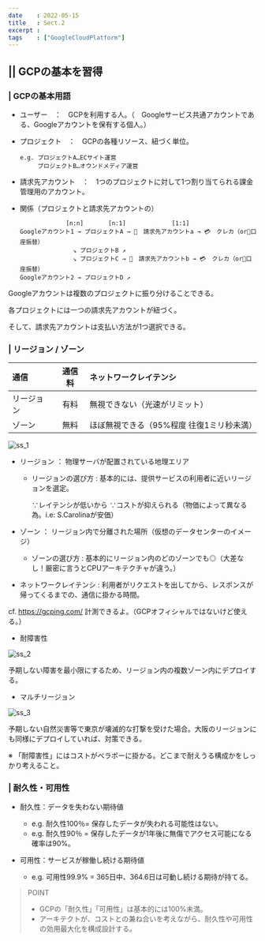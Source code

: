 ```yaml
---
date    : 2022-05-15
title   : Sect.2
excerpt :
tags    : ["GoogleCloudPlatform"]
---
```


## || GCPの基本を習得
### | GCPの基本用語
* ユーザー　：　GCPを利用する人。（　Googleサービス共通アカウントである、Googleアカウントを保有する個人。）

* プロジェクト　：　GCPの各種リソース、紐づく単位。

      e.g. プロジェクトA…ECサイト運営
           プロジェクトB…オウンドメディア運営


* 請求先アカウント　：　1つのプロジェクトに対して1つ割り当てられる課金管理用のアカウント。

* 関係（プロジェクトと請求先アカウントの）

                   [n:n]       [n:1]             [1:1]
      Googleアカウント1 → プロジェクトA → 👤　請求先アカウントa → 💳　クレカ（or🏦口座振替）
                     ↘︎ プロジェクトB ↗︎
                     ↘︎ プロジェクトC → 👤　請求先アカウントb → 💳　クレカ（or🏦口座振替）
      Googleアカウント2 → プロジェクトD ↗︎


Googleアカウントは複数のプロジェクトに振り分けることできる。

各プロジェクトには一つの請求先アカウントが紐づく。

そして、請求先アカウントは支払い方法が1つ選択できる。



### | リージョン / ゾーン

|通信|通信料|ネットワークレイテンシ|
|:-|:-:|:-|
|リージョン|有料|無視できない（光速がリミット）|
|ゾーン|無料|ほぼ無視できる（95%程度 往復1ミリ秒未満）|

![ss_1](https://user-images.githubusercontent.com/28585421/168473172-2f91f1e2-e64c-4e17-9534-36f0864b49bd.png)
 
* リージョン ： 物理サーバが配置されている地理エリア
  - リージョンの選び方 : 基本的には、提供サービスの利用者に近いリージョンを選定。

       ∵レイテンシが低いから
       ∵コストが抑えられる（物価によって異なる為。i.e: S.Carolinaが安価）
      
* ゾーン ： リージョン内で分離された場所（仮想のデータセンターのイメージ）
  -  ゾーンの選び方 : 基本的にリージョン内のどのゾーンでも◎（大差なし！厳密に言うとCPUアーキテクチャが違う。）

* ネットワークレイテンシ : 利用者がリクエストを出してから、レスポンスが帰ってくるまでの、通信に掛かる時間。

cf. https://gcping.com/ 計測できるよ。（GCPオフィシャルではないけど使える。）

* 耐障害性

![ss_2](https://user-images.githubusercontent.com/28585421/168473212-a9e741c6-2cda-4028-b5dc-72b589130a0f.png)

予期しない障害を最小限にするため、リージョン内の複数ゾーン内にデプロイする。

* マルチリージョン

![ss_3](https://user-images.githubusercontent.com/28585421/168473224-bc7a0bba-0a28-447a-a8e1-6d561c965f73.png)

予期しない自然災害等で東京が壊滅的な打撃を受けた場合。大阪のリージョンにも同様にデプロイしていれば、対策できる。

※ 「耐障害性」にはコストがベラボーに掛かる。どこまで耐えうる構成かをしっかり考えること。



### | 耐久性・可用性
+ 耐久性：データを失わない期待値
  - e.g. 耐久性100％= 保存したデータが失われる可能性はない。
  - e.g. 耐久性90％ = 保存したデータが1年後に無傷でアクセス可能になる確率は90%。

+ 可用性：サービスが稼働し続ける期待値
  - e.g. 可用性99.9% = 365日中、364.6日は可動し続ける期待が持てる。

> POINT
>
> * GCPの「耐久性」「可用性」は基本的には100%未満。
> * アーキテクトが、コストとの兼ね合いを考えながら、耐久性や可用性の効用最大化を構成設計する。
